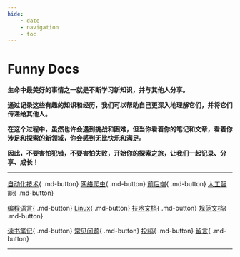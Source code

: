 ```yaml
---
hide:
    - date
    - navigation
    - toc
---
```


# Funny Docs

**生命中最美好的事情之一就是不断学习新知识，并与其他人分享。**

**通过记录这些有趣的知识和经历，我们可以帮助自己更深入地理解它们，并将它们传递给其他人。**

**在这个过程中，虽然也许会遇到挑战和困难，但当你看着你的笔记和文章，看着你涉足和探索的新领域，你会感到无比快乐和满足。**

**因此，不要害怕犯错，不要害怕失败，开始你的探索之旅，让我们一起记录、分享、成长！**

---------------------------

[自动化技术](/自动化技术){ .md-button}
[网络爬虫](/网络爬虫){ .md-button}
[前后端](/前后端){ .md-button}
[人工智能](/人工智能){ .md-button}

[编程语言](/编程语言){ .md-button}
[Linux](/Linux){ .md-button}
[技术文档](/技术文档){ .md-button}
[规范文档](/规范文档){ .md-button}

[读书笔记](/读书笔记){ .md-button}
[常见问题](/常见问题){ .md-button}
[投稿](/投稿){ .md-button}
[留言](/留言){ .md-button}

---------------------------
